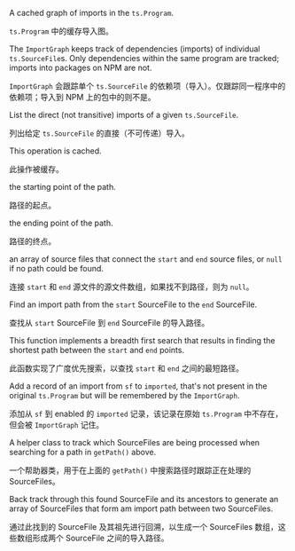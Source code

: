 A cached graph of imports in the `ts.Program`.

`ts.Program` 中的缓存导入图。

The `ImportGraph` keeps track of dependencies \(imports\) of individual `ts.SourceFile`s. Only
dependencies within the same program are tracked; imports into packages on NPM are not.

`ImportGraph` 会跟踪单个 `ts.SourceFile` 的依赖项（导入）。仅跟踪同一程序中的依赖项；导入到 NPM
上的包中的则不是。

List the direct \(not transitive\) imports of a given `ts.SourceFile`.

列出给定 `ts.SourceFile` 的直接（不可传递）导入。

This operation is cached.

此操作被缓存。

the starting point of the path.

路径的起点。

the ending point of the path.

路径的终点。

an array of source files that connect the `start` and `end` source files, or `null` if
    no path could be found.

连接 `start` 和 `end` 源文件的源文件数组，如果找不到路径，则为 `null`。

Find an import path from the `start` SourceFile to the `end` SourceFile.

查找从 `start` SourceFile 到 `end` SourceFile 的导入路径。

This function implements a breadth first search that results in finding the
shortest path between the `start` and `end` points.

此函数实现了广度优先搜索，以查找 `start` 和 `end` 之间的最短路径。

Add a record of an import from `sf` to `imported`, that's not present in the original
`ts.Program` but will be remembered by the `ImportGraph`.

添加从 `sf` 到 enabled 的 `imported` 记录，该记录在原始 `ts.Program` 中不存在，但会被
`ImportGraph` 记住。

A helper class to track which SourceFiles are being processed when searching for a path in
`getPath()` above.

一个帮助器类，用于在上面的 `getPath()` 中搜索路径时跟踪正在处理的 SourceFiles。

Back track through this found SourceFile and its ancestors to generate an array of
SourceFiles that form am import path between two SourceFiles.

通过此找到的 SourceFile 及其祖先进行回溯，以生成一个 SourceFiles 数组，这些数组形成两个
SourceFile 之间的导入路径。